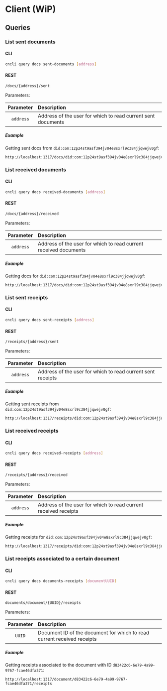 <!--
order: 5
-->

# Client (WiP)

<!-- 
## CLI (WiP)

## gRPC (WiP)

## REST (WiP) 
-->

## Queries


### List sent documents

#### CLI

```bash
cncli query docs sent-documents [address]
```


#### REST

```
/docs/{address}/sent
```

Parameters:

| Parameter | Description |
| :-------: | :---------- | 
| `address` | Address of the user for which to read current sent documents |

##### Example 

Getting sent docs from `did:com:12p24st9asf394jv04e8sxrl9c384jjqwejv0gf`:

```
http://localhost:1317/docs/did:com:12p24st9asf394jv04e8sxrl9c384jjqwejv0gf/sent
```

### List received documents

#### CLI

```bash
cncli query docs received-documents [address]
```

#### REST

```
/docs/{address}/received
```

Parameters:

| Parameter | Description |
| :-------: | :---------- | 
| `address` | Address of the user for which to read current received documents |


##### Example 

Getting docs for `did:com:12p24st9asf394jv04e8sxrl9c384jjqwejv0gf`:

```
http://localhost:1317/docs/did:com:12p24st9asf394jv04e8sxrl9c384jjqwejv0gf/received
```



### List sent receipts

#### CLI

```bash
cncli query docs sent-receipts [address]
```

#### REST

```
/receipts/{address}/sent
```

Parameters:

| Parameter | Description |
| :-------: | :---------- | 
| `address` | Address of the user for which to read current sent receipts |

##### Example 

Getting sent receipts from `did:com:12p24st9asf394jv04e8sxrl9c384jjqwejv0gf`:

```
http://localhost:1317/receipts/did:com:12p24st9asf394jv04e8sxrl9c384jjqwejv0gf/sent
```

### List received receipts

#### CLI

```bash
cncli query docs received-receipts [address]
```
   

#### REST

```
/receipts/{address}/received
```

Parameters:

| Parameter | Description |
| :-------: | :---------- | 
| `address` | Address of the user for which to read current received receipts |


##### Example 

Getting receipts for `did:com:12p24st9asf394jv04e8sxrl9c384jjqwejv0gf`:

```
http://localhost:1317/receipts/did:com:12p24st9asf394jv04e8sxrl9c384jjqwejv0gf/received
```

### List receipts associated to a certain document

#### CLI

```bash
cncli query docs documents-receipts [documentUUID]
```

#### REST

```
documents/document/{UUID}/receipts
```

Parameters:

| Parameter | Description |
| :-------: | :---------- | 
| `UUID` | Document ID of the document for which to read current received receipts |

##### Example 

Getting receipts associated to the document with ID `d83422c6-6e79-4a99-9767-fcae46dfa371`:


```
http://localhost:1317/document/d83422c6-6e79-4a99-9767-fcae46dfa371/receipts
```


